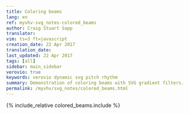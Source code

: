 ```yaml
---
title: Coloring beams
lang: en
ref: myvhv-svg_notes-colored_beams
author: Craig Stuart Sapp
translator: 
vim: ts=3 ft=javascript
creation_date: 22 Apr 2017
translation_date: 
last_updated: 22 Apr 2017
tags: [all]
sidebar: main_sidebar
verovio: true
keywords: verovio dynamic svg pitch rhythm
summary: Demonstration of coloring beams with SVG gradient filters.
permalink: /myvhv/svg_notes/colored_beams.html
---
```


{% include_relative colored_beams.include %}



